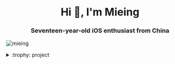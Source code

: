 <h1 align="center">Hi 👋, I'm Mieing</h1>
<h3 align="center">Seventeen-year-old iOS enthusiast from China</h3>

<p align="left"> <img src="https://komarev.com/ghpvc/?username=mieing&label=Profile%20views&color=0e75b6&style=flat" alt="mieing" /> </p>
<details>
<summary>:trophy: project</summary>
-  [Shadowrocket](https://github.com/Mieing/Shadowrocket)

-  [QuantumultX](https://github.com/Mieing/Qure)
<details>

<p align="left">
<a href="https://twitter.com/mieing001" target="blank"><img align="center" src="https://raw.githubusercontent.com/rahuldkjain/github-profile-readme-generator/master/src/images/icons/Social/twitter.svg" alt="mieing001" height="30" width="40" /></a>
</p>
